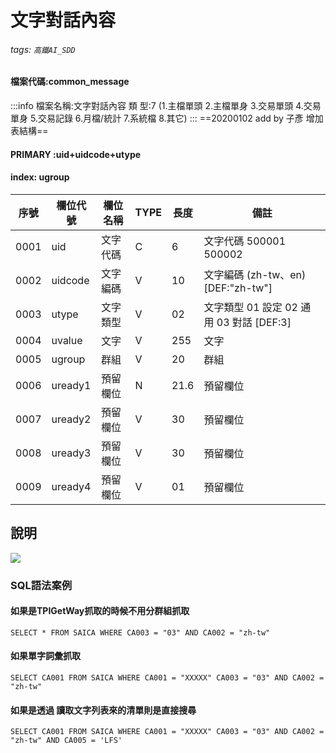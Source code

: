 # 文字對話內容
###### tags: `高鐵AI_SDD`

  #### 檔案代碼:common_message
  :::info
 檔案名稱:文字對話內容
  類    型:7 (1.主檔單頭 2.主檔單身 3.交易單頭 4.交易單身 5.交易記錄 6.月檔/統計 7.系統檔 8.其它)
  :::
  ==20200102 add by 子彥  增加表結構==
  #### PRIMARY :uid+uidcode+utype
  #### index: ugroup
  
  序號 | 欄位代號 | 欄位名稱 | TYPE | 長度 | 備註
  --- | -------|---------|-|-----|----|
  0001 | uid  |  文字代碼|C |  6   | 文字代碼 500001 500002
  0002 | uidcode  |  文字編碼|V |  10   | 文字編碼 (zh-tw、en) [DEF:"zh-tw"]
  0003 | utype  |  文字類型|V |  02   | 文字類型 01 設定 02 通用 03 對話 [DEF:3]
  0004 | uvalue  |  文字  |V | 255   | 文字
  0005 | ugroup  |  群組 |V  | 20    | 群組  
  0006 | uready1  |  預留欄位|N |  21.6 |  預留欄位  
  0007 | uready2  |  預留欄位|V |  30   |  預留欄位  
  0008 | uready3  |  預留欄位|V |  30   |  預留欄位  
  0009 | uready4  |  預留欄位|V |  01   |  預留欄位  
  
  ## 說明
  ![](https://i.imgur.com/g0jxyvi.png)


### SQL語法案例

#### 如果是TPIGetWay抓取的時候不用分群組抓取
`SELECT * FROM SAICA WHERE CA003 = "03" AND CA002 = "zh-tw"`

#### 如果單字詞彙抓取
`SELECT CA001 FROM SAICA WHERE CA001 = "XXXXX" CA003 = "03" AND CA002 = "zh-tw"`

#### 如果是透過 讀取文字列表來的清單則是直接搜尋
`SELECT CA001 FROM SAICA WHERE CA001 = "XXXXX" CA003 = "03" AND CA002 = "zh-tw" AND CA005 = 'LFS'` 

